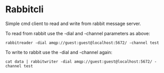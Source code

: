 Rabbitcli
=========

Simple cmd client to read and write from rabbit message server.

To read from rabbit use the -dial and -channel parameters as above:

```
rabbitreader -dial amqp://guest:guest@localhost:5672/ -channel test
```

To write to rabbit use the -dial and -channel again:

```
cat data | rabbitwriter -dial amqp://guest:guest@localhost:5672/ -channel test
```


